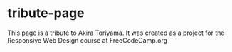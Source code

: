 # tribute-page

This page is a tribute to Akira Toriyama. It was created as a project for the Responsive Web Design course at FreeCodeCamp.org